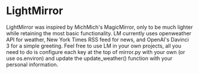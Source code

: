 # LightMirror
LightMirror was inspired by MichMich's MagicMirror, only to be much lighter while retaining the most basic functionality. LM currently uses openweather API for weather, New York Times RSS feed for news, and OpenAI's Davinci 3 for a simple greeting. Feel free to use LM in your own projects, all you need to do is configure each key at the top of mirror.py with your own (or use os.environ) and update the update_weather() function with your personal information.
